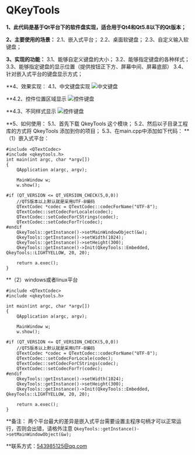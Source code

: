 # QKeyTools

**1、此代码是基于Qt平台下的软件盘实现，适合用于Qt4和Qt5.8以下的Qt版本；**

**2、主要使用的场景：**
  2.1、嵌入式平台；
  2.2、桌面软键盘；
  2.3、自定义输入软键盘；

**3、实现的功能：**
   3.1、能够自定义键盘的大小；
   3.2、能够指定键盘的各种样式；
   3.3、能够指定键盘的显示位置（提供按钮正下方、屏幕中间、屏幕底部）
   3.4、针对嵌入式平台的键盘显示方式；
  
**4、效果实现：
4.1、中文键盘实现
![中文键盘](https://github.com/wodelover/QKeyTools/blob/master/chinese.png)
  
**4.2、控件位置区域显示
![控件键盘](https://github.com/wodelover/QKeyTools/blob/master/control.png)
  
**4.3、不同样式显示
![控件键盘](https://github.com/wodelover/QKeyTools/blob/master/style1.png)

**5、如何使用：
5.1、首先下载 QkeyTools 这个模块；
5.2、然后以子目录工程库的方式将 QkeyTools 添加到你的项目；
5.3、在main.cpp中添加如下代码：
**（1）嵌入式平台：
```
#include <QTextCodec>
#include <qkeytools.h>
int main(int argc, char *argv[])
{
    QApplication a(argc, argv);

    MainWindow w;
    w.show();

#if (QT_VERSION <= QT_VERSION_CHECK(5,0,0))
    //QT5版本以上默认就是采用UTF-8编码
    QTextCodec *codec = QTextCodec::codecForName("UTF-8");
    QTextCodec::setCodecForLocale(codec);
    QTextCodec::setCodecForCStrings(codec);
    QTextCodec::setCodecForTr(codec);
#endif
    QkeyTools::getInstance()->setMainWindowObject(&w);
    QkeyTools::getInstance()->setWidth(1024);
    QkeyTools::getInstance()->setHeight(300);
    QkeyTools::getInstance()->Init(QkeyTools::Embedded, QkeyTools::LIGHTYELLOW, 20, 20);

    return a.exec();
}
```
**（2）windows或者linux平台
```
#include <QTextCodec>
#include <qkeytools.h>

int main(int argc, char *argv[])
{
    QApplication a(argc, argv);

    MainWindow w;
    w.show();

#if (QT_VERSION <= QT_VERSION_CHECK(5,0,0))
    //QT5版本以上默认就是采用UTF-8编码
    QTextCodec *codec = QTextCodec::codecForName("UTF-8");
    QTextCodec::setCodecForLocale(codec);
    QTextCodec::setCodecForCStrings(codec);
    QTextCodec::setCodecForTr(codec);
#endif
    QkeyTools::getInstance()->setWidth(1024);
    QkeyTools::getInstance()->setHeight(300);
    QkeyTools::getInstance()->Init(QkeyTools::Embedded, QkeyTools::LIGHTYELLOW, 20, 20);

    return a.exec();
}
```
**备注： 两个平台最大的差异是嵌入式平台需要设置主程序句柄才可以正常运行，否则会出错，请格外注意
```QkeyTools::getInstance()->setMainWindowObject(&w);```

**联系方式：543985125@qq.com

